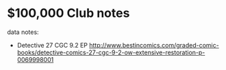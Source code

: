 $100,000 Club notes
==========

data notes:

- Detective 27 CGC 9.2 EP http://www.bestincomics.com/graded-comic-books/detective-comics-27-cgc-9-2-ow-extensive-restoration-p-0069998001

